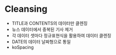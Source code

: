 # Cleansing

- TITLE과 CONTENTS의 데이터만 클렌징
- 뉴스 데이터에서 중복된 기사 제거
- 각 데이터 셋마다 정규표현식을 활용하여 데이터 클렌징
- DATE의 데이터 날짜형으로 통일
- koSpacing